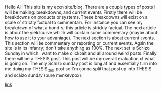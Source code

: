 Hello All! This site is my econ site/blog. There are a couple types of posts I will be making: breakdowns, and current events. Firstly there will be breakdowns on products or systems. These breakdowns will exist on a scale of strictly factual to commentary. For instance you can see my breakdown of what a bond is; this article is strickly factual. The next article is about the yield curve which will contain some commentary (maybe about how to use it to your advantage). The next section is about current events. This section will be commentary or reporting on current events. Again the site is in its infancy; don't take anything as 100%. The next set is Schizo Sunday in which I want to make clickbait and all around weird posts. Finally there will be a THESIS post. This post will be my overall evaluation of what is going on. The only Schizo sunday post is long af and essentially turn into me doing my THESIS<sub>(tm)</sub> post so I'm gonna split that post up into THESIS and schizo sunday (pure monkeypox).

[link](/personal/trading)
